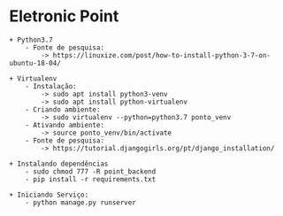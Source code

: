 # Eletronic Point
    + Python3.7
        - Fonte de pesquisa:
            -> https://linuxize.com/post/how-to-install-python-3-7-on-ubuntu-18-04/

    + Virtualenv
        - Instalação:
            -> sudo apt install python3-venv	
            -> sudo apt install python-virtualenv
        - Criando ambiente:
            -> sudo virtualenv --python=python3.7 ponto_venv
        - Ativando ambiente:
            -> source ponto_venv/bin/activate
        - Fonte de pesquisa:
            -> https://tutorial.djangogirls.org/pt/django_installation/
        
    + Instalando dependências 
        - sudo chmod 777 -R point_backend
        - pip install -r requirements.txt

    + Iniciando Serviço:
        - python manage.py runserver
